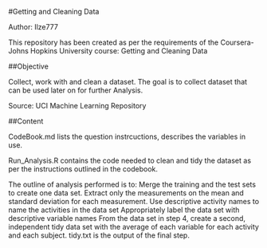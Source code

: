 #Getting and Cleaning Data

Author: Ilze777

This repository has been created as per the requirements of the Coursera-Johns Hopkins University course: Getting and Cleaning Data

##Objective

Collect, work with and clean a dataset. The goal is to collect dataset that can be used later on for further Analysis.

Source: UCI Machine Learning Repository

##Content

CodeBook.md lists the question instrcuctions, describes the variables in use.

Run_Analysis.R contains the code needed to clean and tidy the dataset as per the instructions outlined in the codebook.




The outline of analysis performed is to:
Merge the training and the test sets to create one data set.
Extract only the measurements on the mean and standard deviation for each measurement.
Use descriptive activity names to name the activities in the data set
Appropriately label the data set with descriptive variable names
From the data set in step 4, create a second, independent tidy data set with the average of each variable for each activity and each subject.
tidy.txt is the output of the final step.
